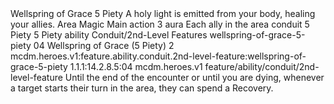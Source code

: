 <ability>
  <name>Wellspring of Grace</name>
  <cost>5 Piety</cost>
  <flavor>A holy light is emitted from your body, healing your allies.</flavor>
  <keywords>
    <keyword>Area</keyword>
    <keyword>Magic</keyword>
  </keywords>
  <type>Main action</type>
  <distance>3 aura</distance>
  <target>Each ally in the area</target>
  <metadata>
    <class>conduit</class>
    <cost>5 Piety</cost>
    <cost_amount>5</cost_amount>
    <cost_resource>Piety</cost_resource>
    <feature_type>ability</feature_type>
    <file_dpath>Conduit/2nd-Level Features</file_dpath>
    <item_id>wellspring-of-grace-5-piety</item_id>
    <item_index>04</item_index>
    <item_name>Wellspring of Grace (5 Piety)</item_name>
    <level>2</level>
    <scc>mcdm.heroes.v1:feature.ability.conduit.2nd-level-feature:wellspring-of-grace-5-piety</scc>
    <scdc>1.1.1:14.2.8.5:04</scdc>
    <source>mcdm.heroes.v1</source>
    <type>feature/ability/conduit/2nd-level-feature</type>
  </metadata>
  <effects>
    <effect type="mundane">Until the end of the encounter or until you are dying, whenever a target starts their turn in the area, they can spend a Recovery.</effect>
  </effects>
</ability>
